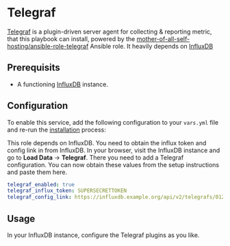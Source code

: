 # Telegraf

[Telegraf](https://www.influxdata.com/) is a plugin-driven server agent for collecting & reporting metric, that this playbook can install, powered by the [mother-of-all-self-hosting/ansible-role-telegraf](https://github.com/mother-of-all-self-hosting/ansible-role-telegraf) Ansible role. It heavily depends on [InfluxDB](influxdb.md)

## Prerequisits

* A functioning [InfluxDB](influxdb.md) instance.

## Configuration

To enable this service, add the following configuration to your `vars.yml` file and re-run the [installation](../installing.md) process:

This role depends on InfluxDB. You need to obtain the influx token and config link in from InfluxDB.
In your browser, visit the InfluxDB instance and go to **Load Data** -> **Telegraf**.
There you need to add a Telegraf configuration. You can now obtain these values from the setup instructions and paste them here.

```yaml
telegraf_enabled: true
telegraf_influx_token: SUPERSECRETTOKEN
telegraf_config_link: https://influxdb.example.org/api/v2/telegrafs/0123456789
```

## Usage

In your InfluxDB instance, configure the Telegraf plugins as you like.

